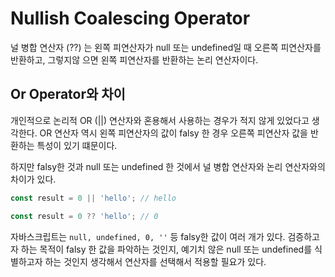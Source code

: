 # Nullish Coalescing Operator

널 병합 연산자 (??) 는 왼쪽 피연산자가 null 또는 undefined일 때 오른쪽 피연산자를 반환하고, 그렇지않
으면 왼쪽 피연산자를 반환하는 논리 연산자이다.

## Or Operator와 차이

개인적으로 논리적 OR (||) 연산자와 혼용해서 사용하는 경우가 적지 않게 있었다고 생각한다. OR 연산자 역시
왼쪽 피연산자의 값이 falsy 한 경우 오른쪽 피연산자 값을 반환하는 특성이 있기 떄문이다.

하지만 falsy한 것과 null 또는 undefined 한 것에서 널 병합 연산자와 논리 연산자와의 차이가 있다.

```ts
const result = 0 || 'hello'; // hello

const result = 0 ?? 'hello'; // 0
```

자바스크립트는 `null, undefined, 0, ''` 등 falsy한 값이 여러 개가 있다. 검증하고자 하는 목적이 falsy
한 값을 파악하는 것인지, 예기치 않은 null 또는 undefined를 식별하고자 하는 것인지 생각해서 연산자를
선택해서 적용할 필요가 있다.

